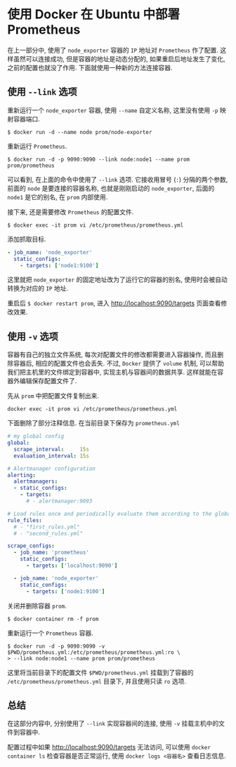 # 使用 Docker 在 Ubuntu 中部署 Prometheus
在上一部分中, 使用了 `node_exporter` 容器的 `IP` 地址对 `Prometheus` 作了配置. 这样虽然可以连接成功, 但是容器的地址是动态分配的, 如果重启后地址发生了变化, 之前的配置也就没了作用. 下面就使用一种新的方法连接容器.

## 使用 `--link` 选项
重新运行一个 `node_exporter` 容器, 使用 `--name` 自定义名称, 这里没有使用 `-p` 映射容器端口.
```
$ docker run -d --name node prom/node-exporter
```

重新运行 `Prometheus`.
```
$ docker run -d -p 9090:9090 --link node:node1 --name prom prom/prometheus
```
可以看到, 在上面的命令中使用了 `--link` 选项. 它接收用冒号 (`:`) 分隔的两个参数, 前面的 `node` 是要连接的容器名称, 也就是刚刚启动的 `node_exporter`, 后面的 `node1` 是它的别名, 在 `prom` 内部使用.

接下来, 还是需要修改 `Prometheus` 的配置文件.
```
$ docker exec -it prom vi /etc/prometheus/prometheus.yml
```

添加抓取目标.
```yml
- job_name: 'node_exporter'            
  static_configs:                      
    - targets: ['node1:9100']
```
这里就把 `node_exporter` 的固定地址改为了运行它的容器的别名, 使用时会被自动转换为对应的 `IP` 地址.

重启后 `$ docker restart prom`, 进入 [http://localhost:9090/targets](http://localhost:9090/targets) 页面查看修改效果.

## 使用 `-v` 选项
容器有自己的独立文件系统, 每次对配置文件的修改都需要进入容器操作, 而且删除容器后, 相应的配置文件也会丢失. 不过, `Docker` 提供了 `volume` 机制, 可以帮助我们把主机里的文件绑定到容器中, 实现主机与容器间的数据共享. 这样就能在容器外编辑保存配置文件了.

先从 `prom` 中把配置文件复制出来.
```
docker exec -it prom vi /etc/prometheus/prometheus.yml
```
下面删除了部分注释信息. 在当前目录下保存为 `prometheus.yml`
```yml
# my global config
global:                                                         
  scrape_interval:     15s
  evaluation_interval: 15s

# Alertmanager configuration
alerting:                   
  alertmanagers:                          
  - static_configs:                         
    - targets:                      
      # - alertmanager:9093

# Load rules once and periodically evaluate them according to the global 'evaluation_interval'.
rule_files:             
  # - "first_rules.yml"      
  # - "second_rules.yml"   

scrape_configs:
  - job_name: 'prometheus'
    static_configs:            
      - targets: ['localhost:9090']

  - job_name: 'node_exporter'
    static_configs:
      - targets: ['node1:9100']
```

关闭并删除容器 `prom`.
```
$ docker container rm -f prom
```

重新运行一个 `Prometheus` 容器.
```
$ docker run -d -p 9090:9090 -v $PWD/prometheus.yml:/etc/prometheus/prometheus.yml:ro \
> --link node:node1 --name prom prom/prometheus
```
这里将当前目录下的配置文件 `$PWD/prometheus.yml` 挂载到了容器的 `/etc/prometheus/prometheus.yml` 目录下, 并且使用只读 `ro` 选项.

## 总结
在这部分内容中, 分别使用了 `--link` 实现容器间的连接, 使用 `-v` 挂载主机中的文件到容器中.

配置过程中如果 [http://localhost:9090/targets](http://localhost:9090/targets) 无法访问, 可以使用 `docker container ls` 检查容器是否正常运行, 使用 `docker logs <容器名>` 查看日志信息.
